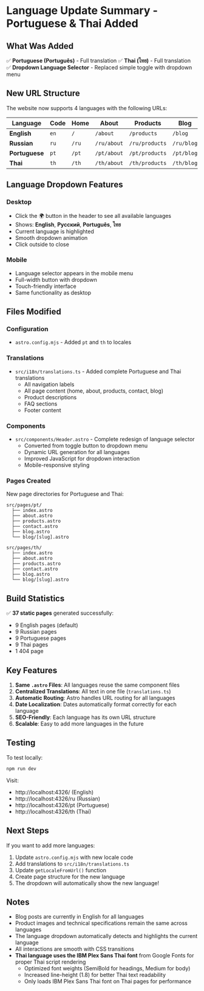 # Language Update Summary - Portuguese & Thai Added

## What Was Added

✅ **Portuguese (Português)** - Full translation
✅ **Thai (ไทย)** - Full translation  
✅ **Dropdown Language Selector** - Replaced simple toggle with dropdown menu

## New URL Structure

The website now supports 4 languages with the following URLs:

| Language | Code | Home | About | Products | Blog | Contact |
|----------|------|------|-------|----------|------|---------|
| **English** | `en` | `/` | `/about` | `/products` | `/blog` | `/contact` |
| **Russian** | `ru` | `/ru` | `/ru/about` | `/ru/products` | `/ru/blog` | `/ru/contact` |
| **Portuguese** | `pt` | `/pt` | `/pt/about` | `/pt/products` | `/pt/blog` | `/pt/contact` |
| **Thai** | `th` | `/th` | `/th/about` | `/th/products` | `/th/blog` | `/th/contact` |

## Language Dropdown Features

### Desktop
- Click the 🌍 button in the header to see all available languages
- Shows: **English**, **Русский**, **Português**, **ไทย**
- Current language is highlighted
- Smooth dropdown animation
- Click outside to close

### Mobile
- Language selector appears in the mobile menu
- Full-width button with dropdown
- Touch-friendly interface
- Same functionality as desktop

## Files Modified

### Configuration
- `astro.config.mjs` - Added `pt` and `th` to locales

### Translations
- `src/i18n/translations.ts` - Added complete Portuguese and Thai translations
  - All navigation labels
  - All page content (home, about, products, contact, blog)
  - Product descriptions
  - FAQ sections
  - Footer content

### Components
- `src/components/Header.astro` - Complete redesign of language selector
  - Converted from toggle button to dropdown menu
  - Dynamic URL generation for all languages
  - Improved JavaScript for dropdown interaction
  - Mobile-responsive styling

### Pages Created
New page directories for Portuguese and Thai:
```
src/pages/pt/
  ├── index.astro
  ├── about.astro
  ├── products.astro
  ├── contact.astro
  ├── blog.astro
  └── blog/[slug].astro

src/pages/th/
  ├── index.astro
  ├── about.astro
  ├── products.astro
  ├── contact.astro
  ├── blog.astro
  └── blog/[slug].astro
```

## Build Statistics

✅ **37 static pages** generated successfully:
- 9 English pages (default)
- 9 Russian pages
- 9 Portuguese pages
- 9 Thai pages
- 1 404 page

## Key Features

1. **Same `.astro` Files**: All languages reuse the same component files
2. **Centralized Translations**: All text in one file (`translations.ts`)
3. **Automatic Routing**: Astro handles URL routing for all languages
4. **Date Localization**: Dates automatically format correctly for each language
5. **SEO-Friendly**: Each language has its own URL structure
6. **Scalable**: Easy to add more languages in the future

## Testing

To test locally:
```bash
npm run dev
```

Visit:
- http://localhost:4326/ (English)
- http://localhost:4326/ru (Russian)
- http://localhost:4326/pt (Portuguese)
- http://localhost:4326/th (Thai)

## Next Steps

If you want to add more languages:
1. Update `astro.config.mjs` with new locale code
2. Add translations to `src/i18n/translations.ts`
3. Update `getLocaleFromUrl()` function
4. Create page structure for the new language
5. The dropdown will automatically show the new language!

## Notes

- Blog posts are currently in English for all languages
- Product images and technical specifications remain the same across languages
- The language dropdown automatically detects and highlights the current language
- All interactions are smooth with CSS transitions
- **Thai language uses the IBM Plex Sans Thai font** from Google Fonts for proper Thai script rendering
  - Optimized font weights (SemiBold for headings, Medium for body)
  - Increased line-height (1.8) for better Thai text readability
  - Only loads IBM Plex Sans Thai font on Thai pages for performance


